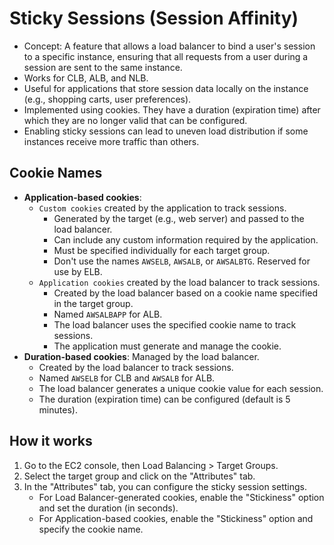 # Sticky Sessions (Session Affinity)

- Concept: A feature that allows a load balancer to bind a user's session to a specific instance, ensuring that all requests from a user during a session are sent to the same instance.
- Works for CLB, ALB, and NLB.
- Useful for applications that store session data locally on the instance (e.g., shopping carts, user preferences).
- Implemented using cookies. They have a duration (expiration time) after which they are no longer valid that can be configured.
- Enabling sticky sessions can lead to uneven load distribution if some instances receive more traffic than others.

## Cookie Names

- **Application-based cookies**:
  - `Custom cookies` created by the application to track sessions.
    - Generated by the target (e.g., web server) and passed to the load balancer.
    - Can include any custom information required by the application.
    - Must be specified individually for each target group.
    - Don't use the names `AWSELB`, `AWSALB`, or `AWSALBTG`. Reserved for use by ELB.
  - `Application cookies` created by the load balancer to track sessions.
    - Created by the load balancer based on a cookie name specified in the target group.
    - Named `AWSALBAPP` for ALB.
    - The load balancer uses the specified cookie name to track sessions.
    - The application must generate and manage the cookie.
- **Duration-based cookies**: Managed by the load balancer.
  - Created by the load balancer to track sessions.
  - Named `AWSELB` for CLB and `AWSALB` for ALB.
  - The load balancer generates a unique cookie value for each session.
  - The duration (expiration time) can be configured (default is 5 minutes).

## How it works

1. Go to the EC2 console, then Load Balancing > Target Groups.
2. Select the target group and click on the "Attributes" tab.
3. In the "Attributes" tab, you can configure the sticky session settings.
   - For Load Balancer-generated cookies, enable the "Stickiness" option and set the duration (in seconds).
   - For Application-based cookies, enable the "Stickiness" option and specify the cookie name.
